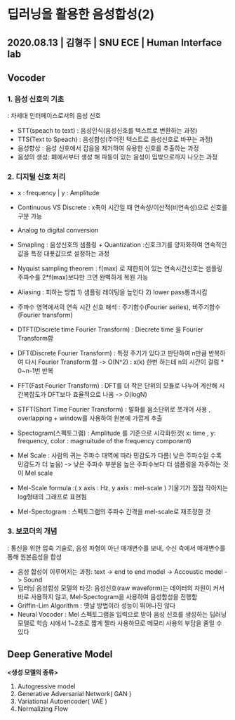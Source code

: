 # 딥러닝을 활용한 음성합성(2)
##  2020.08.13 | 김형주 | SNU ECE | Human Interface lab
## Vocoder
### 1. 음성 신호의 기초
: 차세대 인터페이스로서의 음성 신호
- STT(speach to text) : 음성인식(음성신호를 텍스트로 변환하는 과정)
- TTS(Text to Speach) : 음성합성(주어진 텍스트로 음성신호로 바꾸는 과정)
- 음성향상 : 음성 신호에서 잡음을 제거하여 유용한 신호를 추출하는 과정
- 음성의 생성: 폐에서부터 생성 해 파동이 있는 음성이 입밖으로까지 나오는 과정

### 2. 디지털 신호 처리
- x : frequency | y : Amplitude
- Continuous VS Discrete : x축이 시간일 때 연속성/이산적(비연속성)으로 신호를 구분 가능
- Analog to digital conversion
- Smapling : 음성신호의 샘플링 + Quantization :신호크기를 양자화하여 연속적인 값을 특정 대푯값으로 설정하는 과정
- Nyquist sampling theorem : f(max) 로 제한되어 있는 연속시간신호는 샘플링 주파수를 2*f(max)보다만 크면 완벽하게 복원 가능 
- Aliasing : 피하는 방법 1) 샘플링 레이팅을 높인다 2) lower pass통과시킴
- 주파수 영역에서의 연속 시간 신호 해석 : 주기함수(Fourier series), 비주기함수(Fourier transform)
- DTFT(Discrete time Fourier Transform) : Diecrete time 을 Fourier Transform함
- DFT(Discrete Fourier Transform) : 특정 주기가 있다고 판단하여 n만큼 반복하여 다시 Fourier Transform 함 -> O(N^2) : x(k) 한번 하는데 n의 시간이 걸림 * 0~n-1번 반복
- FFT(Fast Fourier Transform) : DFT를 더 작은 단위의 모듈로 나누어 계산해 시간복잡도가 DFT보다 효율적으로 나옴 -> O(logN)
- STFT(Short Time Fourier Transform) : 발화를 음소단위로 쪼개어 사용 , overlapping + window를 사용하여 원본에 가깝게 추출

- Spectogram(스펙토그램) : Amplitude 를 기준으로 시각화한것( x: time , y: frequency, color : magnuitude of the frequency component)
- Mel Scale : 사람의 귀는 주파수 대역에 따라 민감도가 다름( 낮은 주파수일 수록 민감도가 더 높음) -> 낮은 주파수 부분을 높은 주파수보다 더 샘플링을 자주하는 것이 Mel scale
- Mel-Scale formula :( x axis : Hz, y axis : mel-scale ) 기울기가 점점 작아지는 log형태의 그래프로 표현됨
- Mel-Spectogram : 스펙토그램의 주파수 간격을 mel-scale로 재조정한 것

### 3. 보코더의 개념
: 통신을 위한 압축 기술로, 음성 파형이 아닌 매개변수를 보내, 수신 측에서 매개변수를 통해 원본음성을 합성
- 음성 합성이 이루어지는 과정: text -> end to end model -> Accoustic model -> Sound
- 딥러닝 음성합성 모델의 타깃: 음성신호(raw waveform)는 데이터의 차원이 커서 바로 사용하지 않고, Mel-Spectogram을 사용하여 음성합성을 진행함
- Griffin-Lim Algorithm : 옛날 방법이라 성능이 뛰어나진 않다
- Neural Vocoder : Mel 스펙토그램을 입력으로 받아 음성 신호를 생성하는 딥러닝 모델로 학습 시에서 1~2초로 짧게 짤라 사용하므로 메모리 사용의 부담을 줄일 수 있다

## Deep Generative Model
**<생성 모델의 종류>**
1. Autogressive model
2. Generative Adversarial Network( GAN )
3. Variational Autoencoder( VAE )
4. Normalizing Flow
